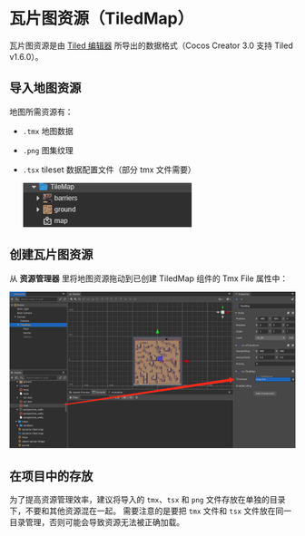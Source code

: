 # 瓦片图资源（TiledMap）

瓦片图资源是由 [Tiled 编辑器](https://www.mapeditor.org/) 所导出的数据格式（Cocos Creator 3.0 支持 Tiled v1.6.0）。

## 导入地图资源

地图所需资源有：

- `.tmx` 地图数据
- `.png` 图集纹理
- `.tsx` tileset 数据配置文件（部分 tmx 文件需要）

    ![tiledmap](tiledmap/import.png)

## 创建瓦片图资源

从 **资源管理器** 里将地图资源拖动到已创建 TiledMap 组件的 Tmx File 属性中：

![tiledmap](tiledmap/set_asset.png)

## 在项目中的存放

为了提高资源管理效率，建议将导入的 `tmx`、`tsx` 和 `png` 文件存放在单独的目录下，不要和其他资源混在一起。 需要注意的是要把 `tmx` 文件和 `tsx` 文件放在同一目录管理，否则可能会导致资源无法被正确加载。
